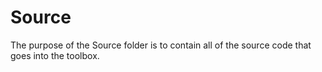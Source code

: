 # Source
The purpose of the Source folder is to contain all of the source code that goes into the toolbox.